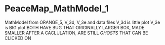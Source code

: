 # PeaceMap_MathModel_1
MathModel from ORANGE_5, V_3d, V_3e and data files
V_3d is little plot
V_3e is BIG plot
BOTH HAVE BUG THAT ORIGINALLY LARGER BOX, MADE SMALLER AFTER A CACLULATION, ARE STILL *GHOSTS* THAT CAN BE CLICKED ON
